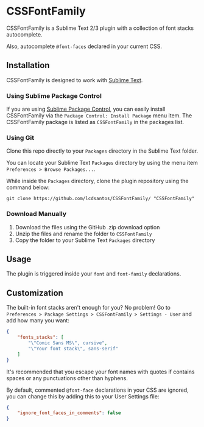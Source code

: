 # CSSFontFamily

CSSFontFamily is a Sublime Text 2/3 plugin with a collection of font stacks autocomplete.

Also, autocomplete `@font-faces` declared in your current CSS.

## Installation

CSSFontFamily is designed to work with [Sublime Text](http://www.sublimetext.com).

### Using Sublime Package Control

If you are using [Sublime Package Control](http://wbond.net/sublime_packages/package_control), you can easily install CSSFontFamily via the `Package Control: Install Package` menu item. The CSSFontFamily package is listed as `CSSFontFamily` in the packages list.

### Using Git

Clone this repo directly to your `Packages` directory in the Sublime Text folder.

You can locate your Sublime Text `Packages` directory by using the menu item `Preferences > Browse Packages...`.

While inside the `Packages` directory, clone the plugin repository using the command below:
```git
git clone https://github.com/lcdsantos/CSSFontFamily/ "CSSFontFamily"
```

### Download Manually

1. Download the files using the GitHub .zip download option
2. Unzip the files and rename the folder to `CSSFontFamily`
3. Copy the folder to your Sublime Text `Packages` directory

## Usage

The plugin is triggered inside your `font` and `font-family` declarations.

## Customization

The built-in font stacks aren't enough for you? No problem! Go to `Preferences > Package Settings > CSSFontFamily > Settings - User` and add how many you want:
```json
{
	"fonts_stacks": [
		"\"Comic Sans MS\", cursive",
		"\"Your font stack\", sans-serif"
	]
}
```
It's recommended that you escape your font names with quotes if contains spaces or any punctuations other than hyphens.

By default, commented `@font-face` declarations in your CSS are ignored, you can change this by adding this to your User Settings file:
```json
{
	"ignore_font_faces_in_comments": false
}
```
